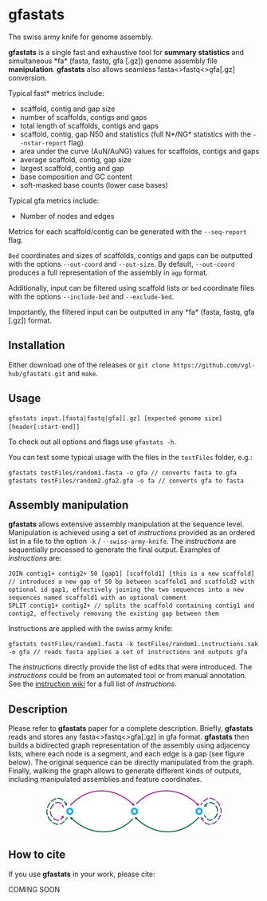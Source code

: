 # gfastats
The swiss army knife for genome assembly.

**gfastats** is a single fast and exhaustive tool for **summary statistics** and simultaneous \*fa\* (fasta, fastq, gfa [.gz]) genome assembly file **manipulation**.
**gfastats** also allows seamless fasta<>fastq<>gfa[.gz] conversion.

Typical fast\* metrics include:
- scaffold, contig and gap size
- number of scaffolds, contigs and gaps
- total length of scaffolds, contigs and gaps
- scaffold, contig, gap N50 and statistics (full N\*/NG\* statistics with the `--nstar-report` flag)
- area under the curve (AuN/AuNG) values for scaffolds, contigs and gaps
- average scaffold, contig, gap size
- largest scaffold, contig and gap
- base composition and GC content
- soft-masked base counts (lower case bases)

Typical gfa metrics include:
- Number of nodes and edges

Metrics for each scaffold/contig can be generated with the `--seq-report` flag.

`Bed` coordinates and sizes of scaffolds, contigs and gaps can be outputted with the options `--out-coord` and `--out-size`. By default, `--out-coord` produces a full representation of the assembly in `agp` format.

Additionally, input can be filtered using scaffold lists or `bed` coordinate files with the options `--include-bed` and `--exclude-bed`.

Importantly, the filtered input can be outputted in any \*fa\* (fasta, fastq, gfa [.gz]) format.

## Installation
Either download one of the releases or `git clone https://github.com/vgl-hub/gfastats.git` and `make`.

## Usage
`gfastats input.[fasta|fastq|gfa][.gz] [expected genome size] [header[:start-end]]`

To check out all options and flags use `gfastats -h`.

You can test some typical usage with the files in the `testFiles` folder, e.g.:

```
gfastats testFiles/random1.fasta -o gfa // converts fasta to gfa
gfastats testFiles/random2.gfa2.gfa -o fa // converts gfa to fasta
```

## Assembly manipulation
**gfastats** allows extensive assembly manipulation at the sequence level. Manipulation is achieved using a set of *instructions* provided as an ordered list in a file to the option `-k` / `--swiss-army-knife`. The *instructions* are sequentially processed to generate the final output. Examples of *instructions* are:

```
JOIN contig1+ contig2+ 50 [gap1] [scaffold1] [this is a new scaffold] // introduces a new gap of 50 bp between scaffold1 and scaffold2 with optional id gap1, effectively joining the two sequences into a new sequences named scaffold1 with an optional comment
SPLIT contig1+ contig2+ // splits the scaffold containing contig1 and contig2, effectively removing the existing gap between them
```

Instructions are applied with the swiss army knife:

```
gfastats testFiles/random1.fasta -k testFiles/random1.instructions.sak -o gfa // reads fasta applies a set of instructions and outputs gfa
```

The *instructions* directly provide the list of edits that were introduced. The *instructions* could be from an automated tool or from manual annotation. See the <a href="instructions/">instruction wiki</a> for a full list of *instructions*.

## Description
Please refer to **gfastats** paper for a complete description. Briefly, **gfastats** reads and stores any fasta<>fastq<>gfa[.gz] in gfa format. **gfastats** then builds a bidirected graph representation of the assembly using adjacency lists, where each node is a segment, and each edge is a gap (see figure below). The original sequence can be directly manipulated from the graph. Finally, walking the graph allows to generate different kinds of outputs, including manipulated assemblies and feature coordinates.

<p align="center">
    <img src="images/graph.png" alt="alt gfastats assembly graph" width="70%" />
</p>

## How to cite
If you use **gfastats** in your work, please cite:

COMING SOON
